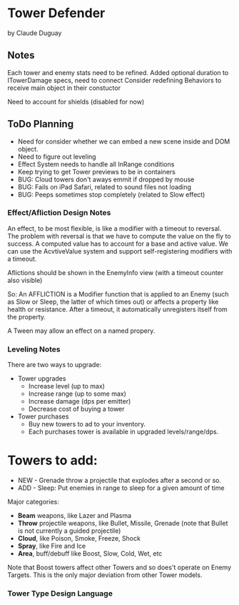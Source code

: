 # Tower Defender

by Claude Duguay

## Notes

Each tower and enemy stats need to be refined.
Added optional duration to ITowerDamage specs, need to connect
Consider redefining Behaviors to receive main object in their constuctor

Need to account for shields (disabled for now)

## ToDo Planning

* Need for consider whether we can embed a new scene inside and DOM object.
* Need to figure out leveling
* Effect System needs to handle all InRange conditions
* Keep trying to get Tower previews to be in containers
* BUG: Cloud towers don't aways emmit if dropped by mouse
* BUG: Fails on iPad Safari, related to sound files not loading
* BUG: Peeps sometimes stop completely (related to Slow effect)

### Effect/Afliction Design Notes

An effect, to be most flexible, is like a modifier with a timeout to reversal.
The problem with reversal is that we have to compute the value on the fly to
success. A computed value has to account for a base and active value.
We can use the AcvtiveValue system and support self-registering modifiers
with a timeout.

Aflictions should be shown in the EnemyInfo view (with a timeout counter
also visible)

So: An AFFLICTION is a Modifier function that is applied to an Enemy (such as
Slow or Sleep, the latter of which times out) or affects a property like health
or resistance. After a timeout, it automatically unregisters itself from the 
property.

A Tween may allow an effect on a named propery.

### Leveling Notes

There are two ways to upgrade:

* Tower upgrades
  * Increase level (up to max)
  * Increase range (up to some max)
  * Increase damage (dps per emitter)
  * Decrease cost of buying a tower
* Tower purchases
  * Buy new towers to ad to your inventory.
  * Each purchases tower is available in upgraded levels/range/dps.

# Towers to add:

* NEW - Grenade throw a projectile that explodes after a second or so.
* ADD - Sleep: Put enemies in range to sleep for a given amount of time

Major categories:

* **Beam** weapons, like Lazer and Plasma
* **Throw** projectile weapons, like Bullet, Missile, Grenade (note that Bullet is not currently a guided projectile)
* **Cloud**, like Poison, Smoke, Freeze, Shock
* **Spray**, like Fire and Ice
* **Area**, buff/debuff like Boost, Slow, Cold, Wet, etc

Note that Boost towers affect other Towers and so does't operate on Enemy Targets.
This is the only major deviation from other Tower models.

### Tower Type Design Language
